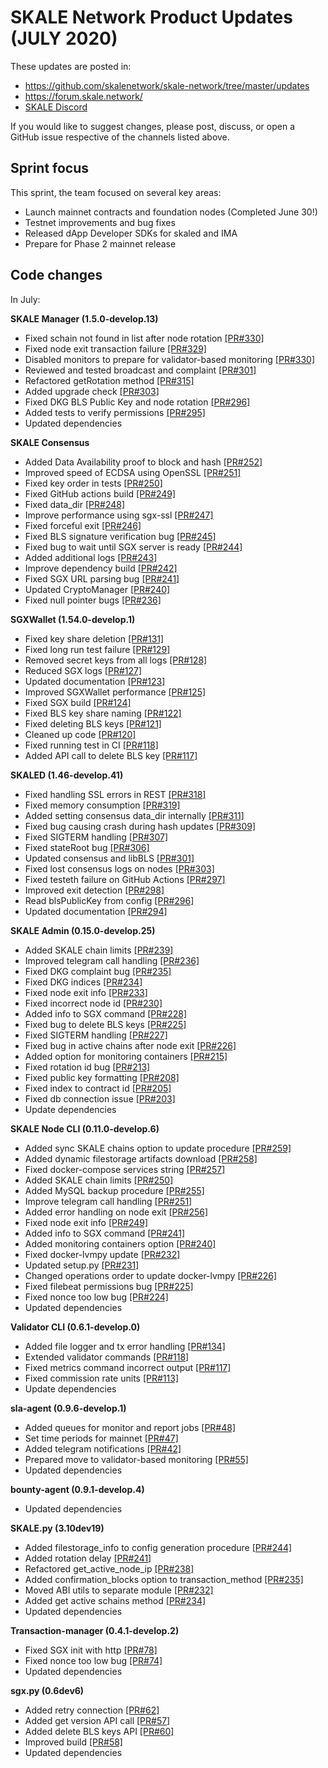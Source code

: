 # SKALE Network Product Updates (JULY 2020)

These updates are posted in: 

-   <https://github.com/skalenetwork/skale-network/tree/master/updates>
-   <https://forum.skale.network/>
-   [SKALE Discord](https://discord.gg/vvUtWJB)

If you would like to suggest changes, please post, discuss, or open a GitHub issue respective of the channels listed above.

## Sprint focus

This sprint, the team focused on several key areas:

-   Launch mainnet contracts and foundation nodes (Completed June 30!)
-   Testnet improvements and bug fixes
-   Released dApp Developer SDKs for skaled and IMA
-   Prepare for Phase 2 mainnet release

## Code changes

In July:

**SKALE Manager (1.5.0-develop.13)**

-   Fixed schain not found in list after node rotation [\[PR#330\]](https://github.com/skalenetwork/skale-manager/pull/330)
-   Fixed node exit transaction failure [\[PR#329\]](https://github.com/skalenetwork/skale-manager/pull/329)
-   Disabled monitors to prepare for validator-based monitoring [\[PR#330\]](https://github.com/skalenetwork/skale-manager/pull/330)
-   Reviewed and tested broadcast and complaint [\[PR#301\]](https://github.com/skalenetwork/skale-manager/pull/301)
-   Refactored getRotation method [\[PR#315\]](https://github.com/skalenetwork/skale-manager/pull/315)
-   Added upgrade check [\[PR#303\]](https://github.com/skalenetwork/skale-manager/pull/303)  
-   Fixed DKG BLS Public Key and node rotation [\[PR#296\]](https://github.com/skalenetwork/skale-manager/pull/296)
-   Added tests to verify permissions [\[PR#295\]](https://github.com/skalenetwork/skale-manager/pull/295)
-   Updated dependencies

**SKALE Consensus**

-   Added Data Availability proof to block and hash [\[PR#252\]](https://github.com/skalenetwork/skale-consensus/pull/252)
-   Improved speed of ECDSA using OpenSSL [\[PR#251\]](https://github.com/skalenetwork/skale-consensus/pull/251)
-   Fixed key order in tests [\[PR#250\]](https://github.com/skalenetwork/skale-consensus/pull/250)
-   Fixed GitHub actions build [\[PR#249\]](https://github.com/skalenetwork/skale-consensus/pull/249)
-   Fixed data_dir [\[PR#248\]](https://github.com/skalenetwork/skale-consensus/pull/229)
-   Improve performance using sgx-ssl [\[PR#247\]](https://github.com/skalenetwork/skale-consensus/pull/247)
-   Fixed forceful exit [\[PR#246\]](https://github.com/skalenetwork/skale-consensus/pull/246)
-   Fixed BLS signature verification bug [\[PR#245\]](https://github.com/skalenetwork/skale-consensus/pull/2)
-   Fixed bug to wait until SGX server is ready [\[PR#244\]](https://github.com/skalenetwork/skale-consensus/pull/244)
-   Added additional logs [\[PR#243\]](https://github.com/skalenetwork/skale-consensus/pull/243)
-   Improve dependency build [\[PR#242\]](https://github.com/skalenetwork/skale-consensus/pull/242)
-   Fixed SGX URL parsing bug [\[PR#241\]](https://github.com/skalenetwork/skale-consensus/pull/241)
-   Updated CryptoManager [\[PR#240\]](https://github.com/skalenetwork/skale-consensus/pull/240)
-   Fixed null pointer bugs [\[PR#236\]](https://github.com/skalenetwork/skale-consensus/pull/236)

**SGXWallet (1.54.0-develop.1)**

-   Fixed key share deletion [\[PR#131\]](https://github.com/skalenetwork/SGXWallet/pull/131)
-   Fixed long run test failure [\[PR#129\]](https://github.com/skalenetwork/SGXWallet/pull/129)
-   Removed secret keys from all logs [\[PR#128\]](https://github.com/skalenetwork/SGXWallet/pull/128)
-   Reduced SGX logs [\[PR#127\]](https://github.com/skalenetwork/SGXWallet/pull/127)
-   Updated documentation [\[PR#123\]](https://github.com/skalenetwork/SGXWallet/pull/123)
-   Improved SGXWallet performance [\[PR#125\]](https://github.com/skalenetwork/SGXWallet/pull/125)
-   Fixed SGX build [\[PR#124\]](https://github.com/skalenetwork/SGXWallet/pull/124)
-   Fixed BLS key share naming [\[PR#122\]](https://github.com/skalenetwork/SGXWallet/pull/122)
-   Fixed deleting BLS keys [\[PR#121\]](https://github.com/skalenetwork/SGXWallet/pull/121)
-   Cleaned up code [\[PR#120\]](https://github.com/skalenetwork/SGXWallet/pull/120)
-   Fixed running test in CI [\[PR#118\]](https://github.com/skalenetwork/SGXWallet/pull/118)
-   Added API call to delete BLS key [\[PR#117\]](https://github.com/skalenetwork/SGXWallet/pull/117)

**SKALED (1.46-develop.41)**

-   Fixed handling SSL errors in REST [\[PR#318\]](https://github.com/skalenetwork/skaled/pull/318)
-   Fixed memory consumption [\[PR#319\]](https://github.com/skalenetwork/skaled/pull/319)
-   Added setting consensus data_dir internally [\[PR#311\]](https://github.com/skalenetwork/skaled/pull/311)
-   Fixed bug causing crash during hash updates [\[PR#309\]](https://github.com/skalenetwork/skaled/pull/309)
-   Fixed SIGTERM handling [\[PR#307\]](https://github.com/skalenetwork/skaled/pull/307)
-   Fixed stateRoot bug [\[PR#306\]](https://github.com/skalenetwork/skaled/pull/306)
-   Updated consensus and libBLS [\[PR#301\]](https://github.com/skalenetwork/skaled/pull/301)
-   Fixed lost consensus logs on nodes [\[PR#303\]](https://github.com/skalenetwork/skaled/pull/303)
-   Fixed testeth failure on GitHub Actions [\[PR#297\]](https://github.com/skalenetwork/skaled/pull/297)
-   Improved exit detection [\[PR#298\]](https://github.com/skalenetwork/skaled/pull/298)
-   Read blsPublicKey from config [\[PR#296\]](https://github.com/skalenetwork/skaled/pull/296)
-   Updated documentation [\[PR#294\]](https://github.com/skalenetwork/skaled/pull/294)

**SKALE Admin (0.15.0-develop.25)**

-   Added SKALE chain limits [\[PR#239\]](https://github.com/skalenetwork/skale-admin/pull/239)
-   Improved telegram call handling [\[PR#236\]](https://github.com/skalenetwork/skale-admin/pull/236)
-   Fixed DKG complaint bug [\[PR#235\]](https://github.com/skalenetwork/skale-admin/pull/235)
-   Fixed DKG indices [\[PR#234\]](https://github.com/skalenetwork/skale-admin/pull/234)
-   Fixed node exit info [\[PR#233\]](https://github.com/skalenetwork/skale-admin/pull/233)
-   Fixed incorrect node id [\[PR#230\]](https://github.com/skalenetwork/skale-admin/pull/230)
-   Added info to SGX command [\[PR#228\]](https://github.com/skalenetwork/skale-admin/pull/228)
-   Fixed bug to delete BLS keys [\[PR#225\]](https://github.com/skalenetwork/skale-admin/pull/225)
-   Fixed SIGTERM handling [\[PR#227\]](https://github.com/skalenetwork/skale-admin/pull/227)
-   Fixed bug in active chains after node exit [\[PR#226\]](https://github.com/skalenetwork/skale-admin/pull/226)
-   Added option for monitoring containers [\[PR#215\]](https://github.com/skalenetwork/skale-admin/pull/215)
-   Fixed rotation id bug [\[PR#213\]](https://github.com/skalenetwork/skale-admin/pull/213)
-   Fixed public key formatting [\[PR#208\]](https://github.com/skalenetwork/skale-admin/pull/208)
-   Fixed index to contract id [\[PR#205\]](https://github.com/skalenetwork/skale-admin/pull/205)
-   Fixed db connection issue [\[PR#203\]](https://github.com/skalenetwork/skale-admin/pull/203)
-   Update dependencies

**SKALE Node CLI (0.11.0-develop.6)**

-   Added sync SKALE chains option to update procedure [\[PR#259\]](https://github.com/skalenetwork/skale-node-cli/pull/259)
-   Added dynamic filestorage artifacts download [\[PR#258\]](https://github.com/skalenetwork/skale-node-cli/pull/258)
-   Fixed docker-compose services string [\[PR#257\]](https://github.com/skalenetwork/skale-node-cli/pull/257)
-   Added SKALE chain limits [\[PR#250\]](https://github.com/skalenetwork/skale-node-cli/pull/250)
-   Added MySQL backup procedure [\[PR#255\]](https://github.com/skalenetwork/skale-node-cli/pull/255)
-   Improve telegram call handling [\[PR#251\]](https://github.com/skalenetwork/skale-node-cli/pull/251)
-   Added error handling on node exit [\[PR#256\]](https://github.com/skalenetwork/skale-node-cli/pull/256)
-   Fixed node exit info [\[PR#249\]](https://github.com/skalenetwork/skale-node-cli/pull/249)
-   Added info to SGX command [\[PR#241\]](https://github.com/skalenetwork/skale-node-cli/pull/241)
-   Added monitoring containers option [\[PR#240\]](https://github.com/skalenetwork/skale-node-cli/pull/240)
-   Fixed docker-lvmpy update [\[PR#232\]](https://github.com/skalenetwork/skale-node-cli/pull/232)
-   Updated setup.py [\[PR#231\]](https://github.com/skalenetwork/skale-node-cli/pull/231)
-   Changed operations order to update docker-lvmpy [\[PR#226\]](https://github.com/skalenetwork/skale-node-cli/pull/226)
-   Fixed filebeat permissions bug [\[PR#225\]](https://github.com/skalenetwork/skale-node-cli/pull/225)
-   Fixed nonce too low bug [\[PR#224\]](https://github.com/skalenetwork/skale-node-cli/pull/224)
-   Updated dependencies

**Validator CLI (0.6.1-develop.0)**

-   Added file logger and tx error handling [\[PR#134\]](https://github.com/skalenetwork/validator-cli/pull/134)
-   Extended validator commands [\[PR#118\]](https://github.com/skalenetwork/validator-cli/pull/118)
-   Fixed metrics command incorrect output [\[PR#117\]](https://github.com/skalenetwork/validator-cli/pull/117)
-   Fixed commission rate units [\[PR#113\]](https://github.com/skalenetwork/validator-cli/pull/113)
-   Update dependencies

**sla-agent (0.9.6-develop.1)**

-   Added queues for monitor and report jobs [\[PR#48\]](https://github.com/skalenetwork/sla-agent/pull/48)
-   Set time periods for mainnet [\[PR#47\]](https://github.com/skalenetwork/sla-agent/pull/47)
-   Added telegram notifications [\[PR#42\]](https://github.com/skalenetwork/sla-agent/pull/42)
-   Prepared move to validator-based monitoring [\[PR#55\]](https://github.com/skalenetwork/sla-agent/pull/55)
-   Updated dependencies

**bounty-agent (0.9.1-develop.4)**

-   Updated dependencies

**SKALE.py (3.10dev19)**

-   Added filestorage_info to config generation procedure [\[PR#244\]](https://github.com/skalenetwork/skale.py/pull/244)
-   Added rotation delay [\[PR#241\]](https://github.com/skalenetwork/skale.py/pull/241)
-   Refactored get_active_node_ip [\[PR#238\]](https://github.com/skalenetwork/skale.py/pull/238)
-   Added confirmation_blocks option to transaction_method [\[PR#235\]](https://github.com/skalenetwork/skale.py/pull/235)
-   Moved ABI utils to separate module [\[PR#232\]](https://github.com/skalenetwork/skale.py/pull/232)
-   Added get active schains method [\[PR#234\]](https://github.com/skalenetwork/skale.py/pull/234)
-   Updated dependencies

**Transaction-manager (0.4.1-develop.2)**

-   Fixed SGX init with http [\[PR#78\]](https://github.com/skalenetwork/transaction-manager/pull/78)
-   Fixed nonce too low bug [\[PR#74\]](https://github.com/skalenetwork/transaction-manager/pull/74)
-   Updated dependencies

**sgx.py (0.6dev6)**

-   Added retry connection [\[PR#62\]](https://github.com/skalenetwork/sgx.py/pull/62)
-   Added get version API call [\[PR#57\]](https://github.com/skalenetwork/sgx.py/pull/57)
-   Added delete BLS keys API [\[PR#60\]](https://github.com/skalenetwork/sgx.py/pull/60)
-   Improved build [\[PR#58\]](https://github.com/skalenetwork/sgx.py/pull/58)
-   Updated dependencies
